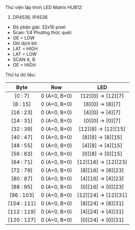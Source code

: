 Thư viện lập trình LED Matrix HUB12:

1. DP4536, IP4536
- Độ phân giải: 32x16 pixel
- Scan: 1/4
Phương thức quét:
- OE = LOW
- Ghi dịch bit
- LAT = HIGH
- LAT = LOW
- SCAN A, B
- OE = HIGH

Thứ tự dữ liệu:

Byte             |       Row         |       LED
:---:           | :---:             | :---:
   [0 : 7]      |   0 (A=0, B=0)    | [12][0] -> [12][7]
   [8 : 15]     |   0 (A=0, B=0)    | [8][0] -> [8][7]
  [16 : 23]     |   0 (A=0, B=0)    | [4][0] -> [4][7]
  [24 : 31]     |   0 (A=0, B=0)    | [0][0] -> [0][7]
  [32 : 39]     |   0 (A=0, B=0)    | [12][8] -> [12][15]
  [40 : 47]     |   0 (A=0, B=0)    | [8][8] -> [8][15]
  [48 : 55]     |   0 (A=0, B=0)    | [4][8] -> [4][15]
  [56 : 63]     |   0 (A=0, B=0)    | [0][8] -> [0][15]
  [64 : 71]     |   0 (A=0, B=0)    | [12][16] -> [12][23]
  [72 : 79]     |   0 (A=0, B=0)    | [8][16] -> [8][23]
  [80 : 87]     |   0 (A=0, B=0)    | [4][16] -> [4][23]
  [88 : 95]     |   0 (A=0, B=0)    | [0][16] -> [0][23]
  [96 : 103]    |   0 (A=0, B=0)    | [12][24] -> [12][31]
  [104 : 111]   |   0 (A=0, B=0)    | [8][24] -> [8][31]
  [112 : 119]   |   0 (A=0, B=0)    | [4][24] -> [4][31]
  [120 : 127]   |   0 (A=0, B=0)    | [0][24] -> [0][31]